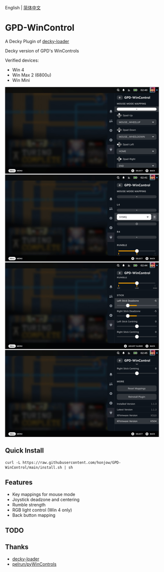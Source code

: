 English | [简体中文](./README.md)
# GPD-WinControl

A Decky Plugin of [decky-loader](https://github.com/SteamDeckHomebrew/decky-loader)

Decky version of GPD's WinControls

Verified devices:
- Win 4
- Win Max 2 (6800u)
- Win Mini

![image](./screenshot/en_1.jpg)
![image](./screenshot/en_2.jpg)
![image](./screenshot/en_3.jpg)
![image](./screenshot/en_4.jpg)

## Quick Install
```
curl -L https://raw.githubusercontent.com/honjow/GPD-WinControl/main/install.sh | sh
```

## Features
- Key mappings for mouse mode
- Joystick deadzone and centering
- Rumble strength
- RGB light control (Win 4 only)
- Back button mapping

## TODO

## Thanks
- [decky-loader](https://github.com/SteamDeckHomebrew/decky-loader)
- [pelrun/pyWinControls](https://github.com/pelrun/pyWinControls)